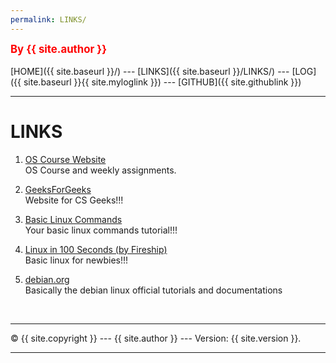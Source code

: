 ```yaml
---
permalink: LINKS/
---
```

<span style="color:red; font-weight:bold; font-size:larger;">By {{ site.author }}</span>
<br><br>
[HOME]({{ site.baseurl }}/) ---
[LINKS]({{ site.baseurl }}/LINKS/) ---
[LOG]({{ site.baseurl }}{{ site.myloglink }}) ---
[GITHUB]({{ site.githublink }})
<br>
<hr>

# LINKS

1. [OS Course Website](https://os.vlsm.org/)<br>
OS Course and weekly assignments.

2. [GeeksForGeeks](https://www.geeksforgeeks.org/)<br>
Website for CS Geeks!!!

3. [Basic Linux Commands](https://linoxide.com/linux-command/essential-linux-basic-commands/)<br>
Your basic linux commands tutorial!!!

4. [Linux in 100 Seconds (by Fireship)](https://www.youtube.com/watch?v=rrB13utjYV4)<br>
Basic linux for newbies!!!

5. [debian.org](https://www.debian.org/doc/manuals/debian-reference/ch01.en.html)<br>
Basically the debian linux official tutorials and documentations

<br>
<hr>
&copy; {{ site.copyright }} --- {{ site.author }} --- Version: {{ site.version }}.
<hr>
<br>
